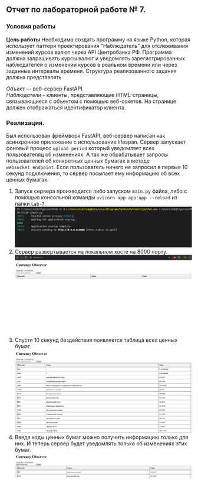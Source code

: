 ## Отчет по лабораторной работе № 7.
### Условия работы
**Цель работы**
Необходимо создать программу на языке Python, которая использует паттерн проектирования "Наблюдатель" для отслеживания изменений курсов валют через API Центробанка РФ. Программа должна запрашивать курсы валют и уведомлять зарегистрированных наблюдателей о изменении курсов в реальном времени или через заданные интервалы времени.
Структура реализованного задания должна представлять

*Объект* — веб-сервер FastAPI.\
*Наблюдатели* - клиенты, представляющие HTML-страницы, связывающиеся с объектом с помощью веб-сокетов. На странице должен отображаться идентификатор клиента.

### Реализация.
Был использован фреймворк FastAPI, веб-сервер написан как асинхронное приложение с использование lifespan. Сервер запускает фоновый процесс `upload_period` который уведомляет всех пользователяц об изменениях. А так же обрабатывает запросы пользователей об конкретных ценных бумагах в методе `websocket_endpoint`. Если пользователь ничего не запросил в первые 10 секунд подключения, то сервер посылает ему информацию об всех ценных бумагах.

1. Запуск сервера производится либо запуском `main.py` файла, либо с помощью консольной команды `uvicorn app.app:app --reload` из папки `Lab-7`.
![alt text](images\image.png)
2. Сервер развертывается на локальном хосте на 8000 порту.
   ![alt text](images\image-1.png)
3. Спустя 10 секунд бездействия появляется таблица всех ценных бумаг.
   ![alt text](images\image-2.png)
4. Введя коды ценных бумаг можно получить информацию только для них. И теперь сервер будет уведомлять только об изменениях этих бумаг.
![alt text](images\image-3.png)

